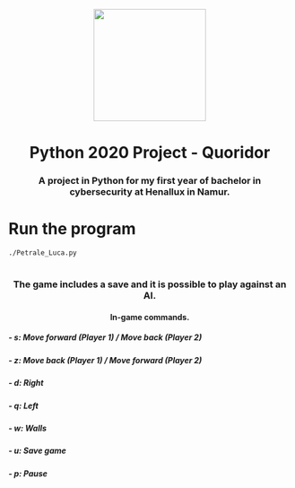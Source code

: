 <p align="center">
  <img width="200" src="https://copilote.henallux.be/images/cop/logo.png">
</p>
<h1 align="center">Python 2020 Project - Quoridor</h1>
<h3 align="center">A project in Python for my first year of bachelor in cybersecurity at Henallux in Namur.</h3>


<h1>Run the program</h1>
<code>./Petrale_Luca.py</code>
<h1></h1>
<h3 align="center">The game includes a save and it is possible to play against an AI.</h3>

<h4 align="center">In-game commands.</h4>
<h5>- s: Move forward (Player 1) / Move back (Player 2)</h5>
<h5>- z: Move back (Player 1) / Move forward (Player 2)</h5>
<h5>- d: Right</h5>
<h5>- q: Left</h5>
<h5>- w: Walls</h5>
<h5>- u: Save game</h5>
<h5>- p: Pause</h5>
